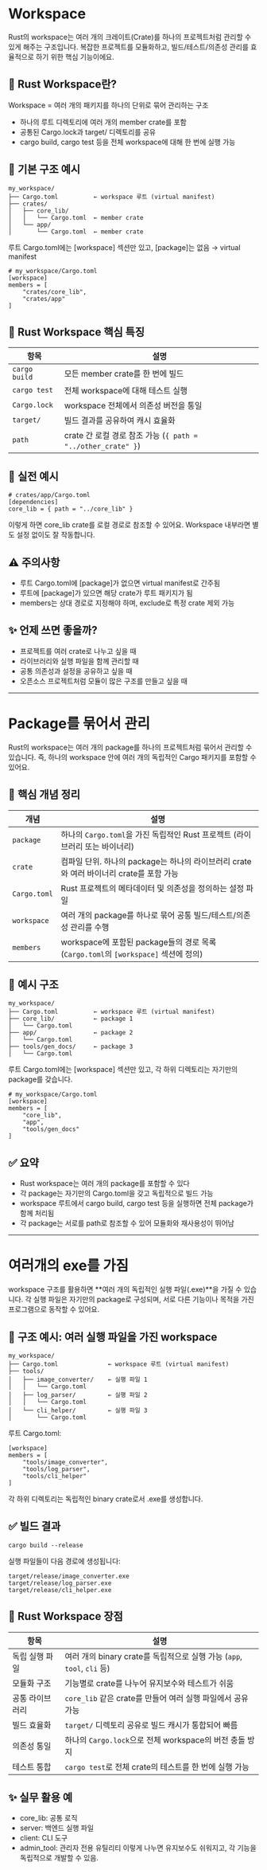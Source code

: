 # Workspace
Rust의 workspace는 여러 개의 크레이트(Crate)를 하나의 프로젝트처럼 관리할 수 있게 해주는 구조입니다.
복잡한 프로젝트를 모듈화하고, 빌드/테스트/의존성 관리를 효율적으로 하기 위한 핵심 기능이에요.

## 🧱 Rust Workspace란?
Workspace = 여러 개의 패키지를 하나의 단위로 묶어 관리하는 구조

- 하나의 루트 디렉토리에 여러 개의 member crate를 포함
- 공통된 Cargo.lock과 target/ 디렉토리를 공유
- cargo build, cargo test 등을 전체 workspace에 대해 한 번에 실행 가능

## 📁 기본 구조 예시

```
my_workspace/
├── Cargo.toml          ← workspace 루트 (virtual manifest)
├── crates/
│   ├── core_lib/
│   │   └── Cargo.toml  ← member crate
│   └── app/
│       └── Cargo.toml  ← member crate
```


루트 Cargo.toml에는 [workspace] 섹션만 있고, [package]는 없음 → virtual manifest

```
# my_workspace/Cargo.toml
[workspace]
members = [
    "crates/core_lib",
    "crates/app"
]
```


## 🧠 Rust Workspace 핵심 특징

| 항목               | 설명                                                                 |
|--------------------|----------------------------------------------------------------------|
| `cargo build`      | 모든 member crate를 한 번에 빌드                                     |
| `cargo test`       | 전체 workspace에 대해 테스트 실행                                     |
| `Cargo.lock`       | workspace 전체에서 의존성 버전을 통일                                 |
| `target/`          | 빌드 결과를 공유하여 캐시 효율화                                     |
| `path`             | crate 간 로컬 경로 참조 가능 (`{ path = "../other_crate" }`)         |



## 🧪 실전 예시
```
# crates/app/Cargo.toml
[dependencies]
core_lib = { path = "../core_lib" }
```

이렇게 하면 core_lib crate를 로컬 경로로 참조할 수 있어요.
Workspace 내부라면 별도 설정 없이도 잘 작동합니다.

## ⚠️ 주의사항
- 루트 Cargo.toml에 [package]가 없으면 virtual manifest로 간주됨
- 루트에 [package]가 있으면 해당 crate가 루트 패키지가 됨
- members는 상대 경로로 지정해야 하며, exclude로 특정 crate 제외 가능

## ✨ 언제 쓰면 좋을까?
- 프로젝트를 여러 crate로 나누고 싶을 때
- 라이브러리와 실행 파일을 함께 관리할 때
- 공통 의존성과 설정을 공유하고 싶을 때
- 오픈소스 프로젝트처럼 모듈이 많은 구조를 만들고 싶을 때

---

# Package를 묶어서 관리
Rust의 workspace는 여러 개의 package를 하나의 프로젝트처럼 묶어서 관리할 수 있습니다.
즉, 하나의 workspace 안에 여러 개의 독립적인 Cargo 패키지를 포함할 수 있어요.


## 🧠 핵심 개념 정리

| 개념         | 설명                                                                 |
|--------------|----------------------------------------------------------------------|
| `package`    | 하나의 `Cargo.toml`을 가진 독립적인 Rust 프로젝트 (라이브러리 또는 바이너리) |
| `crate`      | 컴파일 단위. 하나의 package는 하나의 라이브러리 crate와 여러 바이너리 crate를 포함 가능 |
| `Cargo.toml` | Rust 프로젝트의 메타데이터 및 의존성을 정의하는 설정 파일             |
| `workspace`  | 여러 개의 package를 하나로 묶어 공통 빌드/테스트/의존성 관리를 수행     |
| `members`    | workspace에 포함된 package들의 경로 목록 (`Cargo.toml`의 `[workspace]` 섹션에 정의) |


## 📁 예시 구조
```
my_workspace/
├── Cargo.toml          ← workspace 루트 (virtual manifest)
├── core_lib/           ← package 1
│   └── Cargo.toml
├── app/                ← package 2
│   └── Cargo.toml
├── tools/gen_docs/     ← package 3
│   └── Cargo.toml
```

루트 Cargo.toml에는 [workspace] 섹션만 있고, 각 하위 디렉토리는 자기만의 package를 갖습니다.
```
# my_workspace/Cargo.toml
[workspace]
members = [
    "core_lib",
    "app",
    "tools/gen_docs"
]
```


## ✅ 요약
- Rust workspace는 여러 개의 package를 포함할 수 있다
- 각 package는 자기만의 Cargo.toml을 갖고 독립적으로 빌드 가능
- workspace 루트에서 cargo build, cargo test 등을 실행하면 전체 package가 함께 처리됨
- 각 package는 서로를 path로 참조할 수 있어 모듈화와 재사용성이 뛰어남

--- 

# 여러개의 exe를 가짐

workspace 구조를 활용하면 **여러 개의 독립적인 실행 파일(.exe)**을 가질 수 있습니다.
각 실행 파일은 자기만의 package로 구성되며, 서로 다른 기능이나 목적을 가진 프로그램으로 동작할 수 있어요.

## 🧱 구조 예시: 여러 실행 파일을 가진 workspace
```
my_workspace/
├── Cargo.toml              ← workspace 루트 (virtual manifest)
├── tools/
│   ├── image_converter/    ← 실행 파일 1
│   │   └── Cargo.toml
│   ├── log_parser/         ← 실행 파일 2
│   │   └── Cargo.toml
│   └── cli_helper/         ← 실행 파일 3
│       └── Cargo.toml
```

루트 Cargo.toml:
```
[workspace]
members = [
    "tools/image_converter",
    "tools/log_parser",
    "tools/cli_helper"
]
```

각 하위 디렉토리는 독립적인 binary crate로서 .exe를 생성합니다.

## ✅ 빌드 결과
```
cargo build --release
```

실행 파일들이 다음 경로에 생성됩니다:
```
target/release/image_converter.exe
target/release/log_parser.exe
target/release/cli_helper.exe
```


## 🧠 Rust Workspace 장점

| 항목             | 설명                                                                 |
|------------------|----------------------------------------------------------------------|
| 독립 실행 파일    | 여러 개의 binary crate를 독립적으로 실행 가능 (`app`, `tool`, `cli` 등) |
| 모듈화 구조       | 기능별로 crate를 나누어 유지보수와 테스트가 쉬움                     |
| 공통 라이브러리   | `core_lib` 같은 crate를 만들어 여러 실행 파일에서 공유 가능           |
| 빌드 효율화       | `target/` 디렉토리 공유로 빌드 캐시가 통합되어 빠름                   |
| 의존성 통일       | 하나의 `Cargo.lock`으로 전체 workspace의 버전 충돌 방지               |
| 테스트 통합       | `cargo test`로 전체 crate의 테스트를 한 번에 실행 가능                |



## ✨ 실무 활용 예
- core_lib: 공통 로직
- server: 백엔드 실행 파일
- client: CLI 도구
- admin_tool: 관리자 전용 유틸리티
이렇게 나누면 유지보수도 쉬워지고, 각 기능을 독립적으로 개발할 수 있음.



